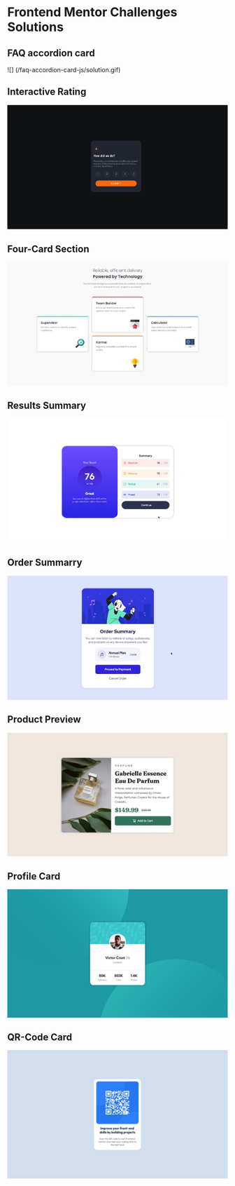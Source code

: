 # Frontend Mentor Challenges Solutions

## FAQ accordion card

![] (/faq-accordion-card-js/solution.gif)

## Interactive Rating

![](/interactive-rating-js/solution.gif)

## Four-Card Section

![](/four-card-feature/solution.gif)

## Results Summary

![](/results-summary/solution.gif)
 
## Order Summarry

![](/order-summary/solution.gif)

## Product Preview

![](/product-preview-card/solution.gif)

## Profile Card

![](/profile-card/solution.png)

## QR-Code Card

![](/qr-code-card/solution.png)
